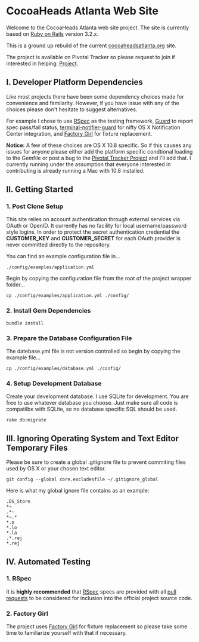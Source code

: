 CocoaHeads Atlanta Web Site
==========================

Welcome to the CocoaHeads Atlanta web site project. The site is currently based on [Ruby on Rails](http://rubyonrails.org) version 3.2.x.

This is a ground up rebuild of the current [cocoaheadsatlanta.org](http://cocoaheadsatlanta.org) site. 

The project is available on Pivotal Tracker so please request to join if interested in helping: [Project](https://www.pivotaltracker.com/projects/23115).

I. Developer Platform Dependencies
-------------------------------

Like most projects there have been some dependency choices made for convenience and familarity. However, if you have issue with any of the choices please don't hesitate to suggest alternatives.

For example I chose to use [RSpec](https://github.com/rspec/rspec-rails) as the testing framework, [Guard](https://github.com/guard/guard-rspec) to report spec pass/fail status, [terminal-notifier-guard](https://github.com/Springest/terminal-notifier-guard) for nifty OS X Notification Center integration, and [Factory Girl](https://github.com/thoughtbot/factory\_girl\_rails) for fixture replacement.

**Notice:** A few of these choices are OS X 10.8 specific. So if this causes any issues for anyone please either add the platform specific condtional loading to the Gemfile or post a bug to the [Pivotal Tracker Project](https://www.pivotaltracker.com/projects/23115) and I'll add that. I currently running under the assumption that everyone interested in contributing is already running a Mac with 10.8 installed.

II. Getting Started
-------------------

### 1. Post Clone Setup

This site relies on account authentication through external services via OAuth or OpenID. It currently has no facility for local username/password style logins. In order to protect the secret authentication credential the **CUSTOMER\_KEY** and **CUSTOMER\_SECRET** for each OAuth provider is never committed directly to the repository.

You can find an example configuration file in...

    ./config/examples/application.yml

Begin by copying the configuration file from the root of the project wrapper folder...

    cp ./config/examples/application.yml ./config/

### 2. Install Gem Dependencies

    bundle install

### 3. Prepare the Database Configuration File

The datebase.yml file is not version controlled so begin by copying the example file...

    cp ./config/examples/database.yml ./config/

### 4. Setup Development Database

Create your development database. I use SQLite for development. You are free to use whatever database you choose. Just make sure all code is compatilbe with SQLite, so no database specific SQL should be used.

    rake db:migrate

III. Ignoring Operating System and Text Editor Temporary Files
--------------------------------------------------------------

Please be sure to create a global .gitignore file to prevent commiting files used by OS X or your chosen text editor.

    git config --global core.excludesfile ~/.gitignore_global

Here is what my global ignore file contains as an example:

    .DS_Store
    *~
    .*~
    *~.*
    *.o
    *.lo
    *.la
    .*.rej
    *.rej

IV. Automated Testing
----------------------

### 1. RSpec

It is **highly recommended** that [RSpec](https://github.com/rspec/rspec-rails) specs are provided with all [pull requests](https://help.github.com/articles/using-pull-requests) to be considered for inclusion into the official project source code.

### 2. Factory Girl

The project uses [Factory Girl](https://github.com/thoughtbot/factory\_girl\_rails) for fixture replacement so please take some time to familiarize yourself with that if necessary.
